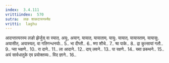 ```yaml
---
index:  3.4.111
vrittiindex:  570
sutra:  लङः शाकटायनस्यैव
vritti:  laghu 
---
```


आदन्तात्परस्य लङो झेर्जुस् वा स्यात्. अयुः, अयान्. यायात्. यायाताम्. यायुः. यायात्. यायास्ताम्. यायासुः. अयासीत्. अयास्यत्. वा गतिगन्धनयोः.. 5.. भा दीप्तौ.. 6.. ष्णा शौचे.. 7.. श्रा पाके.. 8.. द्रा कुत्सायां गतौ.. 9.. प्सा भक्षणे.. 10.. रा दाने.. 11.. ला आदाने.. 12.. दाप् लवने.. 13.. पा रक्षणे.. 14.. ख्या प्रकथने.. 15.. अयं सार्वधातुके एव प्रयोक्तव्यः.. विद ज्ञाने.. 16..

